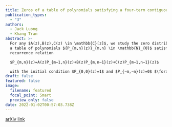 ```yaml
---
title: Zeros of a table of polynomials satisfying a four-term contiguous relation
publication_types:
  - "3"
authors:
  - Jack Luong
  - Khang Tran
abstract: >-
  For any $A(z),B(z),C(z) \in \mathbb{C}[z]$, we study the zero distribution of
  a table of polynomials ${P_{m,n}(z)}_{m,n} \in \mathbb{N}_{0}$ satisfying the
  recurrence relation

  $P_{m,n}(z)=A(z)P_{m−1,n}(z)+B(z)P_{m,n−1}(z)+C(z)P_{m−1,n−1}(z)$

  with the initial condition $P_{0,0}(z)=1$ and $P_{−m,−n}(z)=0$ $\forall m,n\in \mathbb{N}$. We show that the zeros of $P_m,n(z)$ lie on a curve whose equation is given explicitly in terms of $A(z)$,$B(z)$, and $C(z)$. We also study the zero distribution of a case with a general initial condition.
draft: false
featured: false
image:
  filename: featured
  focal_point: Smart
  preview_only: false
date: 2022-01-02T00:57:03.738Z
---
```

[arXiv link](<https://arxiv.org/abs/2008.08707>)